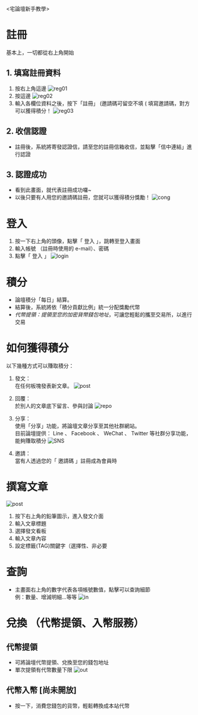 <宅論壇新手教學>


# 註冊
 基本上，一切都從右上角開始
## 1. 填寫註冊資料
1. 按右上角這邊
![reg01](reg01.png)
2. 按這邊
![reg02](reg02.png)
3. 輸入各欄位資料之後，按下「註冊」 (邀請碼可留空不填 ( 填寫邀請碼，對方可以獲得積分！
![reg03](reg03.png)

## 2. 收信認證
- 註冊後，系統將寄發認證信，請至您的註冊信箱收信，並點擊「信中連結」進行認證

## 3. 認證成功
- 看到此畫面，就代表註冊成功囉~
- 以後只要有人用您的邀請碼註冊，您就可以獲得積分獎勵！
![cong](congratulation.png)
# 登入
1. 按一下右上角的頭像，點擊「 登入 」，跳轉至登入畫面
2. 輸入帳號 （註冊時使用的 e-mail）、密碼
3. 點擊「 登入 」
![login](login.png)
# 積分
- 論壇積分「每日」結算。
- 結算後，系統將依「積分貢獻比例」統一分配獎勵代幣
- *代幣提領：提領至您的加密貨幣錢包地址*，可讓您輕鬆的攜至交易所，以進行交易


# 如何獲得積分
 以下幾種方式可以賺取積分：
 1. 發文： \
  在任何板塊發表新文章。
  ![post](post.png)

 2. 回覆： \
  於別人的文章底下留言、參與討論
  ![repo](repo.png)

 3. 分享： \
  使用「分享」功能，將論壇文章分享至其他社群網站。 \
  目前論壇提供： Line 、 Facebook 、 WeChat 、 Twitter 等社群分享功能，能夠賺取積分
  ![SNS](SNS.png)
  
 4. 邀請： \
  當有人透過您的「 邀請碼 」註冊成為會員時

# 撰寫文章
![post](post.png)
1. 按下右上角的鉛筆圖示，進入發文介面
2. 輸入文章標題
3. 選擇發文看板
4. 輸入文章內容
5. 設定標籤(TAG)關鍵字（選擇性、非必要


# 查詢
- 主畫面右上角的數字代表各項帳號數值，點擊可以查詢細節 \
例：數量、增減明細...等等
![in](in.png)

# 兌換 （代幣提領、入幣服務）
## 代幣提領
- 可將論壇代幣提領、兌換至您的錢包地址
- 單次提領有代幣數量下限
![out](out.png)
## 代幣入幣 [尚未開放]
- 按一下，消費您錢包的貨幣，輕鬆轉換成本站代幣
